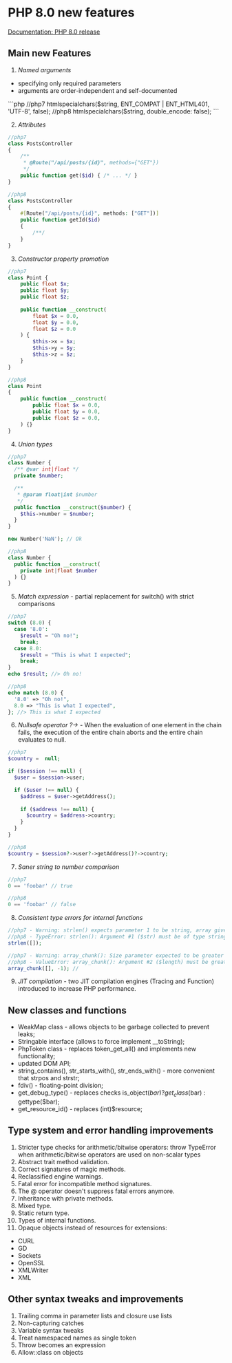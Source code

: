 # PHP 8.0 new features

[Documentation: PHP 8.0 release](https://www.php.net/releases/8.0/en.php)

## Main new Features

1. *Named arguments*
- specifying only required parameters
- arguments are order-independent and self-documented
<div><span>
```php
//php7
htmlspecialchars($string, ENT_COMPAT | ENT_HTML401, 'UTF-8', false);
//php8
htmlspecialchars($string, double_encode: false);
```

2. *Attributes*
```php
//php7
class PostsController
{
    /**
     * @Route("/api/posts/{id}", methods={"GET"})
     */
    public function get($id) { /* ... */ }
}

//php8
class PostsController
{
	#[Route("/api/posts/{id}", methods: ["GET"])]
	public function getId($id)
	{ 
		/**/
	}
}
```

3. *Constructor property promotion*
```php
//php7
class Point {
    public float $x;
    public float $y;
    public float $z;
    
    public function __construct(
        float $x = 0.0,
        float $y = 0.0,
        float $z = 0.0
    ) {
        $this->x = $x;
        $this->y = $y;
        $this->z = $z;
    }
}

//php8
class Point
{
	public function __construct(
		public float $x = 0.0,
		public float $y = 0.0,
		public float $z = 0.0,
	) {}
}
```
4. *Union types*
```php
//php7
class Number {
  /** @var int|float */
  private $number;

  /**
   * @param float|int $number
   */
  public function __construct($number) {
    $this->number = $number;
  }
}

new Number('NaN'); // Ok

//php8
class Number {
  public function __construct(
    private int|float $number
  ) {}
}
```

5. *Match expression* - partial replacement for switch() with strict comparisons
```php
//php7
switch (8.0) {
  case '8.0':
    $result = "Oh no!";
    break;
  case 8.0:
    $result = "This is what I expected";
    break;
}
echo $result; //> Oh no!

//php8
echo match (8.0) {
  '8.0' => "Oh no!",
  8.0 => "This is what I expected",
}; //> This is what I expected
```

6. *Nullsafe operator ?->* - When the evaluation of one element in the chain fails, 
the execution of the entire chain aborts and the entire chain evaluates to null.                        

```php
//php7
$country =  null;

if ($session !== null) {
  $user = $session->user;

  if ($user !== null) {
    $address = $user->getAddress();
  
    if ($address !== null) {
      $country = $address->country;
    }
  }
}

//php8
$country = $session?->user?->getAddress()?->country;
```

7. *Saner string to number comparison*
```php
//php7
0 == 'foobar' // true

//php8
0 == 'foobar' // false
```

8. *Consistent type errors for internal functions*
```php
//php7 - Warning: strlen() expects parameter 1 to be string, array given
//php8 - TypeError: strlen(): Argument #1 ($str) must be of type string, array given
strlen([]); 

//php7 - Warning: array_chunk(): Size parameter expected to be greater than 0
//php8 - ValueError: array_chunk(): Argument #2 ($length) must be greater than 0
array_chunk([], -1); //
```

9. *JIT compilation* - two JIT compilation engines (Tracing and Function) introduced to 
increase PHP performance.

## New  classes and functions

- WeakMap class - allows objects to be garbage collected to prevent leaks;
- Stringable interface (allows to force implement __toString);
- PhpToken class - replaces token_get_all() and implements new functionality;
- updated DOM API;
- string_contains(), str_starts_with(), str_ends_with() - more convenient that strpos and strstr; 
- fdiv() - floating-point division;
- get_debug_type() - replaces checks is_object($bar) ? get_class($bar) : gettype($bar);
- get_resource_id() - replaces (int)$resource;

## Type system and error handling improvements
1. Stricter type checks for arithmetic/bitwise operators: throw TypeError when arithmetic/bitwise operators
are used on non-scalar types
2. Abstract trait method validation.
3. Correct signatures of magic methods.
4. Reclassified engine warnings.
5. Fatal error for incompatible method signatures.
6. The @ operator doesn't suppress fatal errors anymore.
7. Inheritance with private methods.
8. Mixed type.
9. Static return type.
10. Types of internal functions.
11. Opaque objects instead of resources for extensions:
* CURL
* GD
* Sockets
* OpenSSL
* XMLWriter
* XML 

## Other syntax tweaks and improvements

1. Trailing comma in parameter lists and closure use lists
2. Non-capturing catches
3. Variable syntax tweaks
4. Treat namespaced names as single token
5. Throw becomes an expression
6. Allow::class on objects 